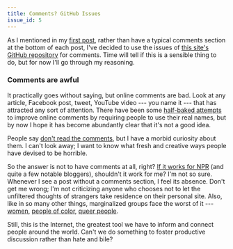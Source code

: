 ```yaml
---
title: Comments? GitHub Issues
issue_id: 5
---
```


As I mentioned in my [first post][fst], rather than have a typical comments
section at the bottom of each post, I've decided to use the issues of [this
site's GitHub repository][rpo] for comments. Time will tell if this is a
sensible thing to do, but for now I'll go through my reasoning.

### Comments are awful

It practically goes without saying, but online comments are bad. Look at any
article, Facebook post, tweet, YouTube video --- you name it --- that has
attracted any sort of attention. There have been some [half-baked
attempts][hba] to improve online comments by requiring people to use their real
names, but by now I hope it has become abundantly clear that it's not a good
idea.

People say [don't read the comments][drc], but I have a morbid curiosity about
them. I can't look away; I want to know what fresh and creative ways people
have devised to be horrible.

So the answer is not to have comments at all, right? [If it works for
NPR][npr] (and quite a few notable bloggers), shouldn't it work for me? I'm not
so sure. Whenever I see a post without a comments section, I feel its absence.
Don't get me wrong; I'm not criticizing anyone who chooses not to let the
unfiltered thoughts of strangers take residence on their personal site. Also,
like in so many other things, marginalized groups face the worst of it ---
[women][whs], [people of color][poc], [queer people][qhs].

Still, this is the Internet, the greatest tool we have to inform and connect
people around the world. Can't we do something to foster productive discussion
rather than hate and bile?

[fst]: /blog/2017/01/12/site-setup/#creating-a-repository-on-gitlab-and-github
[rpo]: https://github.com/vr2262/www.viktorroytman.com/issues?q=is%3Aopen+is%3Aissue+label%3Ablog-post-comments
[hba]: http://vihart.com/google-youtube-integration-kind-of-like-twilight-except-in-this-version-when-cullen-drinks-bellatubes-blood-they-both-become-mortal-but-cullen-is-still-an-abusive-creep-also-it-is-still-bad/
[drc]: https://www.theguardian.com/commentisfree/2015/sep/10/end-online-comments
[npr]: http://www.npr.org/sections/ombudsman/2016/08/17/489516952/npr-website-to-get-rid-of-comments
[whs]: https://www.theguardian.com/world/2007/apr/06/gender.blogging
[poc]: https://modelviewculture.com/pieces/the-state-of-online-harassment-decentering-whiteness-and-colonization
[qhs]: http://www.glsen.org/press/study-finds-lgbt-youth-face-greater-harassment-online
